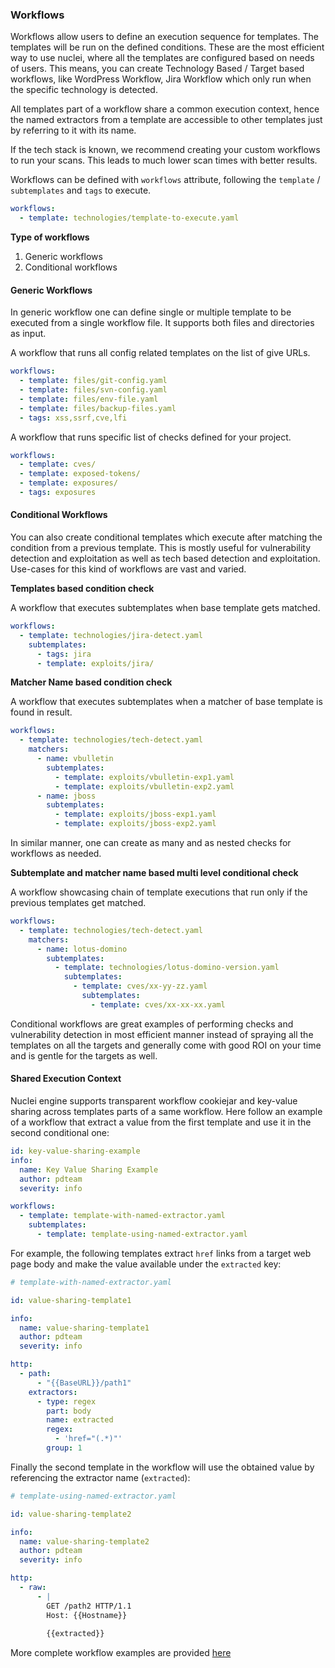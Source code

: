 ### Workflows

Workflows allow users to define an execution sequence for templates. The templates will be run on the defined conditions. These are the most efficient way to use nuclei, where all the templates are configured based on needs of users. This means, you can create Technology Based / Target based workflows, like WordPress Workflow, Jira Workflow which only run when the specific technology is detected.

All templates part of a workflow share a common execution context, hence the named extractors from a template are accessible to other templates just by referring to it with its name.

If the tech stack is known, we recommend creating your custom workflows to run your scans. This leads to much lower scan times with better results.

Workflows can be defined with `workflows` attribute, following the `template` / `subtemplates` and `tags` to execute.

```yaml
workflows:
  - template: technologies/template-to-execute.yaml
```

**Type of workflows**

1. Generic workflows
2. Conditional workflows

#### Generic Workflows

In generic workflow one can define single or multiple template to be executed from a single workflow file. It supports both files and directories as input.

A workflow that runs all config related templates on the list of give URLs.

```yaml
workflows:
  - template: files/git-config.yaml
  - template: files/svn-config.yaml
  - template: files/env-file.yaml
  - template: files/backup-files.yaml
  - tags: xss,ssrf,cve,lfi
```

A workflow that runs specific list of checks defined for your project.

```yaml
workflows:
  - template: cves/
  - template: exposed-tokens/
  - template: exposures/
  - tags: exposures
```

#### Conditional Workflows

You can also create conditional templates which execute after matching the condition from a previous template. This is mostly useful for vulnerability detection and exploitation as well as tech based detection and exploitation. Use-cases for this kind of workflows are vast and varied.

**Templates based condition check**

A workflow that executes subtemplates when base template gets matched.

```yaml
workflows:
  - template: technologies/jira-detect.yaml
    subtemplates:
      - tags: jira
      - template: exploits/jira/
```

**Matcher Name based condition check**

A workflow that executes subtemplates when a matcher of base template is found in result.

```yaml
workflows:
  - template: technologies/tech-detect.yaml
    matchers:
      - name: vbulletin
        subtemplates:
          - template: exploits/vbulletin-exp1.yaml
          - template: exploits/vbulletin-exp2.yaml
      - name: jboss
        subtemplates:
          - template: exploits/jboss-exp1.yaml
          - template: exploits/jboss-exp2.yaml
```

In similar manner, one can create as many and as nested checks for workflows as needed.

**Subtemplate and matcher name based multi level conditional check**

A workflow showcasing chain of template executions that run only if the previous templates get matched.


```yaml
workflows:
  - template: technologies/tech-detect.yaml
    matchers:
      - name: lotus-domino
        subtemplates:
          - template: technologies/lotus-domino-version.yaml
            subtemplates:
              - template: cves/xx-yy-zz.yaml
                subtemplates:
                  - template: cves/xx-xx-xx.yaml
```

Conditional workflows are great examples of performing checks and vulnerability detection in most efficient manner instead of spraying all the templates on all the targets and generally come with good ROI on your time and is gentle for the targets as well.

#### Shared Execution Context

Nuclei engine supports transparent workflow cookiejar and key-value sharing across templates parts of a same workflow. Here follow an example of a workflow that extract a value from the first template and use it in the second conditional one:

```yaml
id: key-value-sharing-example
info:
  name: Key Value Sharing Example
  author: pdteam
  severity: info

workflows:
  - template: template-with-named-extractor.yaml
    subtemplates:
      - template: template-using-named-extractor.yaml
```

For example, the following templates extract `href` links from a target web page body and make the value available under the `extracted` key:

```yaml
# template-with-named-extractor.yaml

id: value-sharing-template1

info:
  name: value-sharing-template1
  author: pdteam
  severity: info

http:
  - path:
      - "{{BaseURL}}/path1"
    extractors:
      - type: regex
        part: body
        name: extracted
        regex:
          - 'href="(.*)"'
        group: 1
```

Finally the second template in the workflow will use the obtained value by referencing the extractor name (`extracted`):

```yaml
# template-using-named-extractor.yaml

id: value-sharing-template2

info:
  name: value-sharing-template2
  author: pdteam
  severity: info

http:
  - raw:
      - |
        GET /path2 HTTP/1.1
        Host: {{Hostname}}
        
        {{extracted}}
```

More complete workflow examples are provided [here](../template-examples/workflow.md)